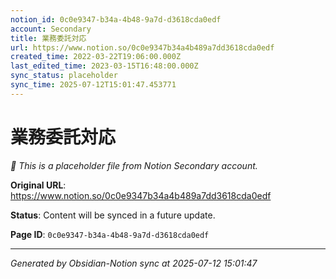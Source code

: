 ```yaml
---
notion_id: 0c0e9347-b34a-4b48-9a7d-d3618cda0edf
account: Secondary
title: 業務委託対応
url: https://www.notion.so/0c0e9347b34a4b489a7dd3618cda0edf
created_time: 2022-03-22T19:06:00.000Z
last_edited_time: 2023-03-15T16:48:00.000Z
sync_status: placeholder
sync_time: 2025-07-12T15:01:47.453771
---
```


# 業務委託対応

*🔄 This is a placeholder file from Notion Secondary account.*

**Original URL**: https://www.notion.so/0c0e9347b34a4b489a7dd3618cda0edf

**Status**: Content will be synced in a future update.

**Page ID**: `0c0e9347-b34a-4b48-9a7d-d3618cda0edf`

---

*Generated by Obsidian-Notion sync at 2025-07-12 15:01:47*
